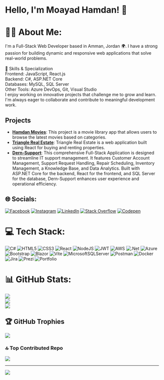 # Hello, I'm Moayad Hamdan! 👋
# 👨‍💻 About Me:
I'm a Full-Stack Web Developer based in Amman, Jordan 🌍. I have a strong passion for building dynamic and responsive web applications that solve real-world problems.<br><br>🚀 Skills & Specialization<br>Frontend: JavaScript, React.js<br>Backend: C#, ASP.NET Core<br>Databases: MySQL, SQL Server<br>Other Tools: Azure DevOps, Git, Visual Studio<br>I enjoy working on innovative projects that challenge me to grow and learn. I'm always eager to collaborate and contribute to meaningful development work.

## Projects
- **[Hamdan Movies](https://stupendous-narwhal-37bed5.netlify.app/)**: This project is a movie library app that allows users to browse the latest movies based on categories.
- **[Triangle Real Estate](https://curious-clafoutis-499a1c.netlify.app/)**: Triangle Real Estate is a web application built using React for buying and renting properties.
- **[Dern-Support](https://dern-support-project-yhe3.vercel.app/)**: This comprehensive Full-Stack Application is designed to streamline IT support management. It features Customer Account Management, Support Request Handling, Repair Scheduling, Inventory Management, a Knowledge Base, and Data Analytics. Built with ASP.NET Core for the backend, React for the frontend, and SQL Server for the database, Dern-Support enhances user experience and operational efficiency.

## 🌐 Socials:
[![Facebook](https://img.shields.io/badge/Facebook-%231877F2.svg?logo=Facebook&logoColor=white)](https://facebook.com/MoayadHamdan23) [![Instagram](https://img.shields.io/badge/Instagram-%23E4405F.svg?logo=Instagram&logoColor=white)](https://instagram.com/moayad-hamdan23) [![LinkedIn](https://img.shields.io/badge/LinkedIn-%230077B5.svg?logo=linkedin&logoColor=white)](https://linkedin.com/in/moayadhamdan) [![Stack Overflow](https://img.shields.io/badge/-Stackoverflow-FE7A16?logo=stack-overflow&logoColor=white)](https://stackoverflow.com/users/19575687) [![Codepen](https://img.shields.io/badge/Codepen-000000?style=for-the-badge&logo=codepen&logoColor=white)](https://codepen.io/Moayad-Hamdan) 

# 💻 Tech Stack:
![C#](https://img.shields.io/badge/c%23-%23239120.svg?style=for-the-badge&logo=csharp&logoColor=white) ![HTML5](https://img.shields.io/badge/html5-%23E34F26.svg?style=for-the-badge&logo=html5&logoColor=white) ![CSS3](https://img.shields.io/badge/css3-%231572B6.svg?style=for-the-badge&logo=css3&logoColor=white) ![React](https://img.shields.io/badge/react-%2320232a.svg?style=for-the-badge&logo=react&logoColor=%2361DAFB) ![NodeJS](https://img.shields.io/badge/node.js-6DA55F?style=for-the-badge&logo=node.js&logoColor=white) ![JWT](https://img.shields.io/badge/JWT-black?style=for-the-badge&logo=JSON%20web%20tokens) ![AWS](https://img.shields.io/badge/AWS-%23FF9900.svg?style=for-the-badge&logo=amazon-aws&logoColor=white) ![.Net](https://img.shields.io/badge/.NET-5C2D91?style=for-the-badge&logo=.net&logoColor=white) ![Azure](https://img.shields.io/badge/azure-%230072C6.svg?style=for-the-badge&logo=microsoftazure&logoColor=white) ![Bootstrap](https://img.shields.io/badge/bootstrap-%238511FA.svg?style=for-the-badge&logo=bootstrap&logoColor=white) ![Blazor](https://img.shields.io/badge/blazor-%235C2D91.svg?style=for-the-badge&logo=blazor&logoColor=white) ![Vite](https://img.shields.io/badge/vite-%23646CFF.svg?style=for-the-badge&logo=vite&logoColor=white) ![MicrosoftSQLServer](https://img.shields.io/badge/Microsoft%20SQL%20Server-CC2927?style=for-the-badge&logo=microsoft%20sql%20server&logoColor=white) ![Postman](https://img.shields.io/badge/Postman-FF6C37?style=for-the-badge&logo=postman&logoColor=white) ![Docker](https://img.shields.io/badge/docker-%230db7ed.svg?style=for-the-badge&logo=docker&logoColor=white) ![Jira](https://img.shields.io/badge/jira-%230A0FFF.svg?style=for-the-badge&logo=jira&logoColor=white) ![Prezi](https://img.shields.io/badge/Prezi-%23000000.svg?style=for-the-badge&logo=Prezi&logoColor=white) ![Portfolio](https://img.shields.io/badge/Portfolio-%23000000.svg?style=for-the-badge&logo=firefox&logoColor=#FF7139)
# 📊 GitHub Stats:
![](https://github-readme-stats.vercel.app/api?username=Moayadhamdan&theme=dark&hide_border=false&include_all_commits=false&count_private=false)<br/>
![](https://github-readme-streak-stats.herokuapp.com/?user=Moayadhamdan&theme=dark&hide_border=false)<br/>
![](https://github-readme-stats.vercel.app/api/top-langs/?username=Moayadhamdan&theme=dark&hide_border=false&include_all_commits=false&count_private=false&layout=compact)

## 🏆 GitHub Trophies
![](https://github-profile-trophy.vercel.app/?username=Moayadhamdan&theme=radical&no-frame=false&no-bg=true&margin-w=4)

### 🔝 Top Contributed Repo
![](https://github-contributor-stats.vercel.app/api?username=Moayadhamdan&limit=5&theme=dark&combine_all_yearly_contributions=true)

---
[![](https://visitcount.itsvg.in/api?id=Moayadhamdan&icon=0&color=0)](https://visitcount.itsvg.in)
